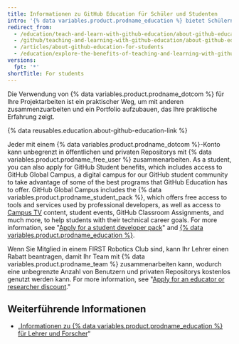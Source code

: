 ```yaml
---
title: Informationen zu GitHub Education für Schüler und Studenten
intro: '{% data variables.product.prodname_education %} bietet Schülern und Studenten praktische Erfahrung mit kostenlosem Zugriff auf verschiedene Entwicklertools von Partnern von {% data variables.product.prodname_dotcom %}.'
redirect_from:
  - /education/teach-and-learn-with-github-education/about-github-education-for-students
  - /github/teaching-and-learning-with-github-education/about-github-education-for-students
  - /articles/about-github-education-for-students
  - /education/explore-the-benefits-of-teaching-and-learning-with-github-education/about-github-education-for-students
versions:
  fpt: '*'
shortTitle: For students
---
```


Die Verwendung von {% data variables.product.prodname_dotcom %} für Ihre Projektarbeiten ist ein praktischer Weg, um mit anderen zusammenzuarbeiten und ein Portfolio aufzubauen, das Ihre praktische Erfahrung zeigt.

{% data reusables.education.about-github-education-link %}

Jeder mit einem {% data variables.product.prodname_dotcom %}-Konto kann unbegrenzt in öffentlichen und privaten Repositorys mit {% data variables.product.prodname_free_user %} zusammenarbeiten. As a student, you can also apply for GitHub Student benefits, which includes access to GitHub Global Campus, a digital campus for our GitHub student community to take advantage of some of the best programs that GitHub Education has to offer. GitHub Global Campus includes the {% data variables.product.prodname_student_pack %}, which offers free access to tools and services used by professional developers, as well as access to [Campus TV](https://www.twitch.tv/githubeducation) content, student events, GitHub Classroom Assignments, and much more, to help students with their technical career goals. For more information, see "[Apply for a student developer pack](/education/explore-the-benefits-of-teaching-and-learning-with-github-education/apply-for-a-student-developer-pack)" and [{% data variables.product.prodname_education %}](https://education.github.com/).

Wenn Sie Mitglied in einem FIRST Robotics Club sind, kann Ihr Lehrer einen Rabatt beantragen, damit Ihr Team mit {% data variables.product.prodname_team %} zusammenarbeiten kann, wodurch eine unbegrenzte Anzahl von Benutzern und privaten Repositorys kostenlos genutzt werden kann. For more information, see "[Apply for an educator or researcher discount](/education/explore-the-benefits-of-teaching-and-learning-with-github-education/apply-for-an-educator-or-researcher-discount)."

## Weiterführende Informationen

- „[Informationen zu {% data variables.product.prodname_education %} für Lehrer und Forscher](/articles/about-github-education-for-educators-and-researchers)“
